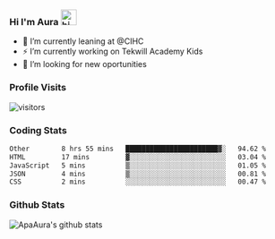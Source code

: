 ### Hi I'm Aura <img src="https://user-images.githubusercontent.com/1303154/88677602-1635ba80-d120-11ea-84d8-d263ba5fc3c0.gif" width="28px" alt="hi">

- 🔭 I’m currently leaning at @CIHC
- ⚡ I’m currently working on Tekwill Academy Kids
- 🤔 I’m looking for new oportunities


### Profile Visits 

![visitors](https://visitor-badge.glitch.me/badge?page_id=ApaAura.ApaAura)


### Coding Stats

<!--START_SECTION:waka-->

```txt
Other        8 hrs 55 mins   ███████████████████████▓░   94.62 %
HTML         17 mins         ▓░░░░░░░░░░░░░░░░░░░░░░░░   03.04 %
JavaScript   5 mins          ▒░░░░░░░░░░░░░░░░░░░░░░░░   01.05 %
JSON         4 mins          ▒░░░░░░░░░░░░░░░░░░░░░░░░   00.81 %
CSS          2 mins          ░░░░░░░░░░░░░░░░░░░░░░░░░   00.47 %
```

<!--END_SECTION:waka-->

### Github Stats

![ApaAura's github stats](https://github-readme-stats.vercel.app/api?username=ApaAura&count_private=true&theme=tokyonight&hide=contribs,prs)
